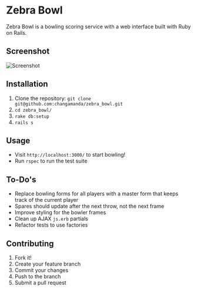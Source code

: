 # Zebra Bowl

Zebra Bowl is a bowling scoring service with a web interface built with Ruby on Rails.

## Screenshot
![Screenshot](http://i.imgur.com/lwpcbbG.jpg)

## Installation
1. Clone the repository: `git clone git@github.com:changamanda/zebra_bowl.git`
2. `cd zebra_bowl/`
3. `rake db:setup`
4. `rails s`

## Usage
* Visit `http://localhost:3000/` to start bowling!
* Run `rspec` to run the test suite

## To-Do's
* Replace bowling forms for all players with a master form that keeps track of the current player
* Spares should update after the next throw, not the next frame
* Improve styling for the bowler frames
* Clean up AJAX `js.erb` partials
* Refactor tests to use factories

## Contributing
1. Fork it!
2. Create your feature branch
3. Commit your changes
4. Push to the branch
5. Submit a pull request
